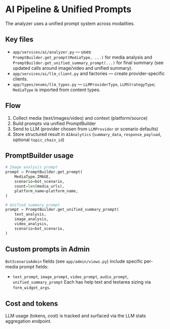 # AI Pipeline & Unified Prompts

The analyzer uses a unified prompt system across modalities.

## Key files
- `app/services/ai/analyzer.py` — uses `PromptBuilder.get_prompt(MediaType, ...)` for media analysis and `PromptBuilder.get_unified_summary_prompt(...)` for final summary (see updated calls around image/video and unified summary).
- `app/services/ai/llm_client.py` and factories — create provider-specific clients.
- `app/types/enums/llm_types.py` — `LLMProviderType`, `LLMStrategyType`; `MediaType` is imported from content types.

## Flow
1. Collect media (text/images/video) and context (platform/source)
2. Build prompts via unified PromptBuilder
3. Send to LLM (provider chosen from `LLMProvider` or scenario defaults)
4. Store structured result in `AIAnalytics` (`summary_data`, `response_payload`, optional `topic_chain_id`)

## PromptBuilder usage
```python
# Image analysis prompt
prompt = PromptBuilder.get_prompt(
    MediaType.IMAGE,
    scenario=bot_scenario,
    count=len(media_urls),
    platform_name=platform_name,
)

# Unified summary prompt
prompt = PromptBuilder.get_unified_summary_prompt(
    text_analysis,
    image_analysis,
    video_analysis,
    scenario=bot_scenario,
)
```

## Custom prompts in Admin
`BotScenarioAdmin` fields (see `app/admin/views.py`) include specific per-media prompt fields:
- `text_prompt`, `image_prompt`, `video_prompt`, `audio_prompt`, `unified_summary_prompt`
Each has help text and textarea sizing via `form_widget_args`.

## Cost and tokens
LLM usage (tokens, cost) is tracked and surfaced via the LLM stats aggregation endpoint.
